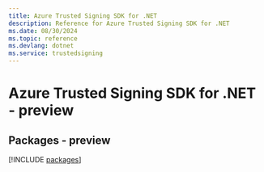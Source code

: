 ```yaml
---
title: Azure Trusted Signing SDK for .NET
description: Reference for Azure Trusted Signing SDK for .NET
ms.date: 08/30/2024
ms.topic: reference
ms.devlang: dotnet
ms.service: trustedsigning
---
```

# Azure Trusted Signing SDK for .NET - preview
## Packages - preview
[!INCLUDE [packages](trusted-signing-index.md)]